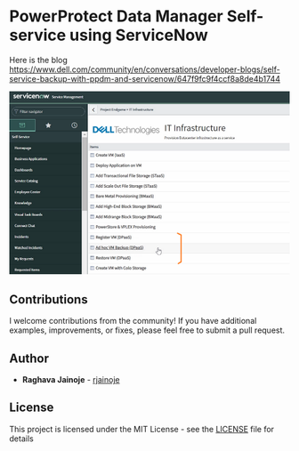 # PowerProtect Data Manager Self-service using ServiceNow
Here is the blog https://www.dell.com/community/en/conversations/developer-blogs/self-service-backup-with-ppdm-and-servicenow/647f9fc9f4ccf8a8de4b1744 



![](../images/ppdm-servicenow.png)

## Contributions

I welcome contributions from the community! If you have additional examples, improvements, or fixes, please feel free to submit a pull request.


## Author

* **Raghava Jainoje** - [rjainoje](https://github.com/rjainoje)


## License

This project is licensed under the MIT License - see the [LICENSE](LICENSE) file for details